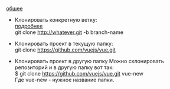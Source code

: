 


[общее](https://webdevkin.ru/courses/git/clone-init)  

+ Клонировать конкретную ветку:  
[подробнее](https://ru.stackoverflow.com/questions/150313/%D0%9A%D0%B0%D0%BA-%D0%BA%D0%BB%D0%BE%D0%BD%D0%B8%D1%80%D0%BE%D0%B2%D0%B0%D1%82%D1%8C-%D0%BD%D1%83%D0%B6%D0%BD%D1%83%D1%8E-%D0%B2%D0%B5%D1%82%D0%BA%D1%83)  
git clone http://whatever.git -b branch-name

  
+ Клонировать проект в текущую папку:  
git clone https://github.com/vuejs/vue.git
+ Клонировать проект в другую папку
Можно склонировать репозиторий и в другую папку вот так:    
$ git clone https://github.com/vuejs/vue.git vue-new  
Где vue-new - нужное название папки.  